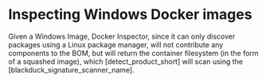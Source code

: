# Inspecting Windows Docker images

Given a Windows Image, Docker Inspector, since it can only discover packages using
a Linux package manager, will not contribute any components to the BOM, but will
return the container filesystem (in the form of a squashed image),
which [detect_product_short] will scan using the [blackduck_signature_scanner_name].

